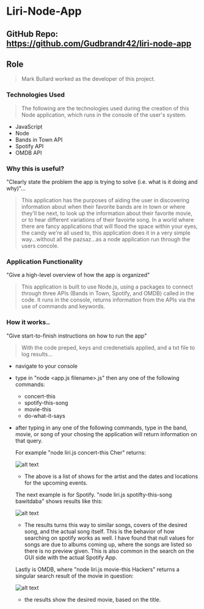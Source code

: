 # Liri-Node-App

## GitHub Repo: https://github.com/Gudbrandr42/liri-node-app

## Role

> Mark Bullard worked as the developer of this project.

### Technologies Used

> The following are the technologies used during the creation of this Node application, which runs in the console of the user's system.

- JavaScript
- Node
- Bands in Town API
- Spotify API
- OMDB API

### Why this is useful?

"Clearly state the problem the app is trying to solve (i.e. what is it doing and why)"...

> This application has the purposes of aiding the user in discovering information about when their favorite bands are in town or where they'll be next, to look up the information about their favorite movie, or to hear different variations of their favoirte song. In a world where there are fancy applications that will flood the space within your eyes, the candy we're all used to, this application does it in a very simple way...without all the pazsaz...as a node application run through the users concole.

### Application Functionality

"Give a high-level overview of how the app is organized"

> This application is built to use Node.js, using a packages to connect through three APIs (Bands in Town, Spotify, and OMDB) called in the code. It runs in the console, returns information from the APIs via the use of commands and keywords.

### How it works..

"Give start-to-finish instructions on how to run the app"

> With the code preped, keys and credenetials applied, and a txt file to log results...

- navigate to your console
- type in "node <app.js filename>.js" then any one of the following commands:
  - concert-this
  - spotify-this-song
  - movie-this
  - do-what-it-says
- after typing in any one of the following commands, type in the band, movie, or song of your chosing the application will return information on that query.

  For example "node liri.js concert-this Cher" returns:

  ![alt text](https://github.com/Gudbrandr42/liri-node-app/blob/master/media/BandsInTownResults.PNG?raw=true)

  - The above is a list of shows for the artist and the dates and locations for the upcoming events.

  The next example is for Spotify. "node liri.js spotifty-this-song bawitdaba" shows results like this:

  ![alt text](https://github.com/Gudbrandr42/liri-node-app/blob/master/media/SpotifyResults.PNG?raw=true)

  - The results turns this way to similar songs, covers of the desired song, and the actual song itself. This is the behavior of how searching on spotify works as well. I have found that null values for songs are due to albums coming up, where the songs are listed so there is no preview given. This is also common in the search on the GUI side with the actual Spotify App.

  Lastly is OMDB, where "node liri.js movie-this Hackers" returns a singular search result of the movie in question:

  ![alt text](https://github.com/Gudbrandr42/liri-node-app/blob/master/media/OMDBResults.PNG?raw=true)

  - the results show the desired movie, based on the title.
